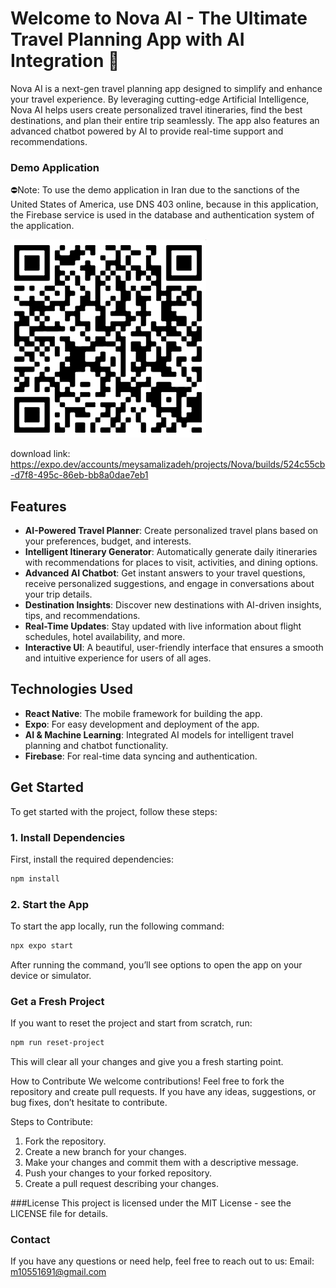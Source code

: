 # Welcome to Nova AI - The Ultimate Travel Planning App with AI Integration 🚀

Nova AI is a next-gen travel planning app designed to simplify and enhance your travel experience. By leveraging cutting-edge Artificial Intelligence, Nova AI helps users create personalized travel itineraries, find the best destinations, and plan their entire trip seamlessly. The app also features an advanced chatbot powered by AI to provide real-time support and recommendations.

### Demo Application

⛔Note: To use the demo application in Iran due to the sanctions of the United States of America, use DNS 403 online, because in this application, the Firebase service is used in the database and authentication system of the application.

![download app](assets/images/Capturefsd.PNG)

download link:
https://expo.dev/accounts/meysamalizadeh/projects/Nova/builds/524c55cb-d7f8-495c-86eb-bb8a0dae7eb1

## Features

- **AI-Powered Travel Planner**: Create personalized travel plans based on your preferences, budget, and interests.
- **Intelligent Itinerary Generator**: Automatically generate daily itineraries with recommendations for places to visit, activities, and dining options.
- **Advanced AI Chatbot**: Get instant answers to your travel questions, receive personalized suggestions, and engage in conversations about your trip details.
- **Destination Insights**: Discover new destinations with AI-driven insights, tips, and recommendations.
- **Real-Time Updates**: Stay updated with live information about flight schedules, hotel availability, and more.
- **Interactive UI**: A beautiful, user-friendly interface that ensures a smooth and intuitive experience for users of all ages.

## Technologies Used

- **React Native**: The mobile framework for building the app.
- **Expo**: For easy development and deployment of the app.
- **AI & Machine Learning**: Integrated AI models for intelligent travel planning and chatbot functionality.
- **Firebase**: For real-time data syncing and authentication.

## Get Started

To get started with the project, follow these steps:

### 1. Install Dependencies

   First, install the required dependencies:

   ```bash
   npm install
```
### 2. Start the App
To start the app locally, run the following command:
```bash
npx expo start
```
After running the command, you’ll see options to open the app on your device or simulator.

### Get a Fresh Project
If you want to reset the project and start from scratch, run:
```bash
npm run reset-project
```
This will clear all your changes and give you a fresh starting point.

How to Contribute
We welcome contributions! Feel free to fork the repository and create pull requests. If you have any ideas, suggestions, or bug fixes, don’t hesitate to contribute.

Steps to Contribute:
1. Fork the repository.
2. Create a new branch for your changes.
4. Make your changes and commit them with a descriptive message.
5. Push your changes to your forked repository.
6. Create a pull request describing your changes.

###License
This project is licensed under the MIT License - see the LICENSE file for details.

### Contact
If you have any questions or need help, feel free to reach out to us:
Email: m10551691@gmail.com
